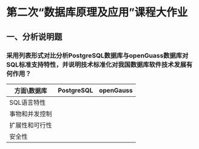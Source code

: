 # 第二次“数据库原理及应用”课程大作业
## 一、分析说明题
### 采用列表形式对比分析PostgreSQL数据库与openGuass数据库对SQL标准支持特性，并说明技术标准化对我国数据库软件技术发展有何作用？
|方面\数据库|PostgreSQL|openGauss|
|--|--|--|
|SQL语言特性|
|事物和并发控制|
|扩展性和可行性|
|安全性|


<!--stackedit_data:
eyJoaXN0b3J5IjpbOTkyMDkxNzE0LC05MjA0MDY3NTldfQ==
-->
